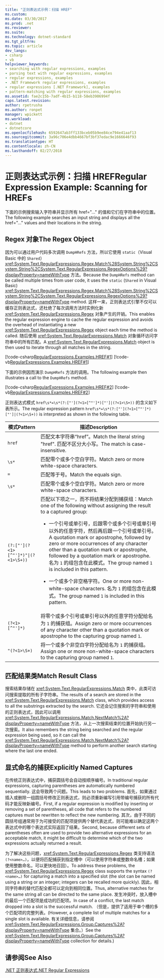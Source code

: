 ```yaml
---
title: "正则表达式示例：扫描 HREF"
ms.custom: 
ms.date: 03/30/2017
ms.prod: .net
ms.reviewer: 
ms.suite: 
ms.technology: dotnet-standard
ms.tgt_pltfrm: 
ms.topic: article
dev_langs:
- csharp
- vb
helpviewer_keywords:
- searching with regular expressions, examples
- parsing text with regular expressions, examples
- regular expressions, examples
- .NET Framework regular expressions, examples
- regular expressions [.NET Framework], examples
- pattern-matching with regular expressions, examples
ms.assetid: fae2c15b-7adf-4b15-b118-58eb3906994f
caps.latest.revision: 
author: rpetrusha
ms.author: ronpet
manager: wpickett
ms.workload:
- dotnet
- dotnetcore
ms.openlocfilehash: 6592647ab3ff133bceb05b9ee84ce794e41aaf13
ms.sourcegitcommit: 3a96c706e4dbb4667bf3bf37edac9e1666646f93
ms.translationtype: HT
ms.contentlocale: zh-CN
ms.lasthandoff: 02/27/2018
---
```

# <a name="regular-expression-example-scanning-for-hrefs"></a><span data-ttu-id="20d89-102">正则表达式示例：扫描 HREF</span><span class="sxs-lookup"><span data-stu-id="20d89-102">Regular Expression Example: Scanning for HREFs</span></span>
<span data-ttu-id="20d89-103">下面的示例搜索输入字符串并显示所有 href="…" 的值和它们在字符串中的位置。</span><span class="sxs-lookup"><span data-stu-id="20d89-103">The following example searches an input string and displays all the href="…" values and their locations in the string.</span></span>  
  
## <a name="the-regex-object"></a><span data-ttu-id="20d89-104">Regex 对象</span><span class="sxs-lookup"><span data-stu-id="20d89-104">The Regex Object</span></span>  
 <span data-ttu-id="20d89-105">因为可以通过用户代码多次调用 `DumpHRefs` 方法，所以它使用 `static`（Visual Basic 中的 `Shared`）<xref:System.Text.RegularExpressions.Regex.Match%28System.String%2CSystem.String%2CSystem.Text.RegularExpressions.RegexOptions%29?displayProperty=nameWithType> 方法。</span><span class="sxs-lookup"><span data-stu-id="20d89-105">Because the `DumpHRefs` method can be called multiple times from user code, it uses the `static` (`Shared` in Visual Basic) <xref:System.Text.RegularExpressions.Regex.Match%28System.String%2CSystem.String%2CSystem.Text.RegularExpressions.RegexOptions%29?displayProperty=nameWithType> method.</span></span> <span data-ttu-id="20d89-106">这样一来，正则表达式引擎不仅可以缓存正则表达式，还杜绝了每次调用方法时实例化新 <xref:System.Text.RegularExpressions.Regex> 对象产生的开销。</span><span class="sxs-lookup"><span data-stu-id="20d89-106">This enables the regular expression engine to cache the regular expression and avoids the overhead of instantiating a new <xref:System.Text.RegularExpressions.Regex> object each time the method is called.</span></span> <span data-ttu-id="20d89-107">随后使用 <xref:System.Text.RegularExpressions.Match> 对象循环访问字符串中的所有匹配。</span><span class="sxs-lookup"><span data-stu-id="20d89-107">A <xref:System.Text.RegularExpressions.Match> object is then used to iterate through all matches in the string.</span></span>  
  
 [!code-csharp[RegularExpressions.Examples.HREF#1](../../../samples/snippets/csharp/VS_Snippets_CLR/RegularExpressions.Examples.HREF/cs/example.cs#1)]
 [!code-vb[RegularExpressions.Examples.HREF#1](../../../samples/snippets/visualbasic/VS_Snippets_CLR/RegularExpressions.Examples.HREF/vb/example.vb#1)]  
  
 <span data-ttu-id="20d89-108">下面的示例因而演示 `DumpHRefs` 方法的调用。</span><span class="sxs-lookup"><span data-stu-id="20d89-108">The following example then illustrates a call to the `DumpHRefs` method.</span></span>  
  
 [!code-csharp[RegularExpressions.Examples.HREF#2](../../../samples/snippets/csharp/VS_Snippets_CLR/RegularExpressions.Examples.HREF/cs/example.cs#2)]
 [!code-vb[RegularExpressions.Examples.HREF#2](../../../samples/snippets/visualbasic/VS_Snippets_CLR/RegularExpressions.Examples.HREF/vb/example.vb#2)]  
  
 <span data-ttu-id="20d89-109">正则表达式模式 `href\s*=\s*(?:["'](?<1>[^"']*)["']|(?<1>\S+))` 的含义如下表所示。</span><span class="sxs-lookup"><span data-stu-id="20d89-109">The regular expression pattern `href\s*=\s*(?:["'](?<1>[^"']*)["']|(?<1>\S+))` is interpreted as shown in the following table.</span></span>  
  
|<span data-ttu-id="20d89-110">模式</span><span class="sxs-lookup"><span data-stu-id="20d89-110">Pattern</span></span>|<span data-ttu-id="20d89-111">描述</span><span class="sxs-lookup"><span data-stu-id="20d89-111">Description</span></span>|  
|-------------|-----------------|  
|`href`|<span data-ttu-id="20d89-112">匹配文本字符串“href”。</span><span class="sxs-lookup"><span data-stu-id="20d89-112">Match the literal string "href".</span></span> <span data-ttu-id="20d89-113">匹配不区分大小写。</span><span class="sxs-lookup"><span data-stu-id="20d89-113">The match is case-insensitive.</span></span>|  
|`\s*`|<span data-ttu-id="20d89-114">匹配零个或多个空白字符。</span><span class="sxs-lookup"><span data-stu-id="20d89-114">Match zero or more white-space characters.</span></span>|  
|`=`|<span data-ttu-id="20d89-115">匹配等于号。</span><span class="sxs-lookup"><span data-stu-id="20d89-115">Match the equals sign.</span></span>|  
|`\s*`|<span data-ttu-id="20d89-116">匹配零个或多个空白字符。</span><span class="sxs-lookup"><span data-stu-id="20d89-116">Match zero or more white-space characters.</span></span>|  
|<code>(?:\["'\](?<1>\[^"'\]*)"&#124;(?<1>\S+))</code>|<span data-ttu-id="20d89-117">匹配以下项之一，而不将结果分配到捕获组：</span><span class="sxs-lookup"><span data-stu-id="20d89-117">Match one of the following without assigning the result to a captured group:</span></span><br /> <ul><li><p><span data-ttu-id="20d89-118">一个引号或单引号，后跟零个或多个引号或单引号以外的任意字符，然后再后跟一个引号或单引号。</span><span class="sxs-lookup"><span data-stu-id="20d89-118">A quotation mark or apostrophe, followed by zero or more occurrences of any character other than a quotation mark or apostrophe, followed by a quotation mark or apostrophe.</span></span> <span data-ttu-id="20d89-119">名为 `1` 的组包含在此模式。</span><span class="sxs-lookup"><span data-stu-id="20d89-119">The group named `1` is included in this pattern.</span></span></p></li><li><p><span data-ttu-id="20d89-120">一个或多个非空格字符。</span><span class="sxs-lookup"><span data-stu-id="20d89-120">One or more non-white-space characters.</span></span> <span data-ttu-id="20d89-121">名为 `1` 的组包含在此模式。</span><span class="sxs-lookup"><span data-stu-id="20d89-121">The group named `1` is included in this pattern.</span></span></p></li></ul>|  
|`(?<1>[^"']*)`|<span data-ttu-id="20d89-122">将零个或多个引号或单引号以外的任意字符分配给名为 `1` 的捕获组。</span><span class="sxs-lookup"><span data-stu-id="20d89-122">Assign zero or more occurrences of any character other than a quotation mark or apostrophe to the capturing group named `1`.</span></span>|  
|`"(?<1>\S+)`|<span data-ttu-id="20d89-123">将一个或多个非空白字符分配给名为 `1` 的捕获组。</span><span class="sxs-lookup"><span data-stu-id="20d89-123">Assign one or more non-white-space characters to the capturing group named `1`.</span></span>|  
  
## <a name="match-result-class"></a><span data-ttu-id="20d89-124">匹配结果类</span><span class="sxs-lookup"><span data-stu-id="20d89-124">Match Result Class</span></span>  
 <span data-ttu-id="20d89-125">搜索结果存储在 <xref:System.Text.RegularExpressions.Match> 类中，此类可访问搜索提取的所有子字符串。</span><span class="sxs-lookup"><span data-stu-id="20d89-125">The results of a search are stored in the <xref:System.Text.RegularExpressions.Match> class, which provides access to all the substrings extracted by the search.</span></span> <span data-ttu-id="20d89-126">它还会记住搜索的字符串和使用的正则表达式，因此可以调用 <xref:System.Text.RegularExpressions.Match.NextMatch%2A?displayProperty=nameWithType> 方法，从上一次搜索结束的位置开始执行另一次搜索。</span><span class="sxs-lookup"><span data-stu-id="20d89-126">It also remembers the string being searched and the regular expression being used, so it can call the <xref:System.Text.RegularExpressions.Match.NextMatch%2A?displayProperty=nameWithType> method to perform another search starting where the last one ended.</span></span>  
  
## <a name="explicitly-named-captures"></a><span data-ttu-id="20d89-127">显式命名的捕获</span><span class="sxs-lookup"><span data-stu-id="20d89-127">Explicitly Named Captures</span></span>  
 <span data-ttu-id="20d89-128">在传统正则表达式中，捕获圆括号会自动按顺序编号。</span><span class="sxs-lookup"><span data-stu-id="20d89-128">In traditional regular expressions, capturing parentheses are automatically numbered sequentially.</span></span> <span data-ttu-id="20d89-129">这会导致两个问题。</span><span class="sxs-lookup"><span data-stu-id="20d89-129">This leads to two problems.</span></span> <span data-ttu-id="20d89-130">首先，如果通过插入或删除一组圆括号修改正则表达式，则必须重新编写引用带编号捕获的所有代码才能反映新编号。</span><span class="sxs-lookup"><span data-stu-id="20d89-130">First, if a regular expression is modified by inserting or removing a set of parentheses, all code that refers to the numbered captures must be rewritten to reflect the new numbering.</span></span> <span data-ttu-id="20d89-131">其次，由于不同的圆括号组通常用于为可接受的匹配项提供两个替代表达式，则可能难以确定这两个表达式中的哪个表达式实际返回了结果。</span><span class="sxs-lookup"><span data-stu-id="20d89-131">Second, because different sets of parentheses often are used to provide two alternative expressions for an acceptable match, it might be difficult to determine which of the two expressions actually returned a result.</span></span>  
  
 <span data-ttu-id="20d89-132">为了解决这些问题，<xref:System.Text.RegularExpressions.Regex> 类支持语法 `(?<name>…)`，以便将匹配捕获到指定槽中（可以使用字符串或整数命名槽；如果使用整数命名，可以更快地召回）。</span><span class="sxs-lookup"><span data-stu-id="20d89-132">To address these problems, the <xref:System.Text.RegularExpressions.Regex> class supports the syntax `(?<name>…)` for capturing a match into a specified slot (the slot can be named using a string or an integer; integers can be recalled more quickly).</span></span> <span data-ttu-id="20d89-133">因此，相同字符串的替代匹配全都可以定向到相同位置。</span><span class="sxs-lookup"><span data-stu-id="20d89-133">Thus, alternative matches for the same string all can be directed to the same place.</span></span> <span data-ttu-id="20d89-134">发生冲突时，放入槽中的最后一个匹配项是成功的匹配项。</span><span class="sxs-lookup"><span data-stu-id="20d89-134">In case of a conflict, the last match dropped into a slot is the successful match.</span></span> <span data-ttu-id="20d89-135">（但是，提供了适用于单个槽的多个匹配项的完整列表。</span><span class="sxs-lookup"><span data-stu-id="20d89-135">(However, a complete list of multiple matches for a single slot is available.</span></span> <span data-ttu-id="20d89-136">有关详细信息，请参阅 <xref:System.Text.RegularExpressions.Group.Captures%2A?displayProperty=nameWithType> 集合。）</span><span class="sxs-lookup"><span data-stu-id="20d89-136">See the <xref:System.Text.RegularExpressions.Group.Captures%2A?displayProperty=nameWithType> collection for details.)</span></span>  
  
## <a name="see-also"></a><span data-ttu-id="20d89-137">请参阅</span><span class="sxs-lookup"><span data-stu-id="20d89-137">See Also</span></span>  
 [<span data-ttu-id="20d89-138">.NET 正则表达式</span><span class="sxs-lookup"><span data-stu-id="20d89-138">.NET Regular Expressions</span></span>](../../../docs/standard/base-types/regular-expressions.md)
